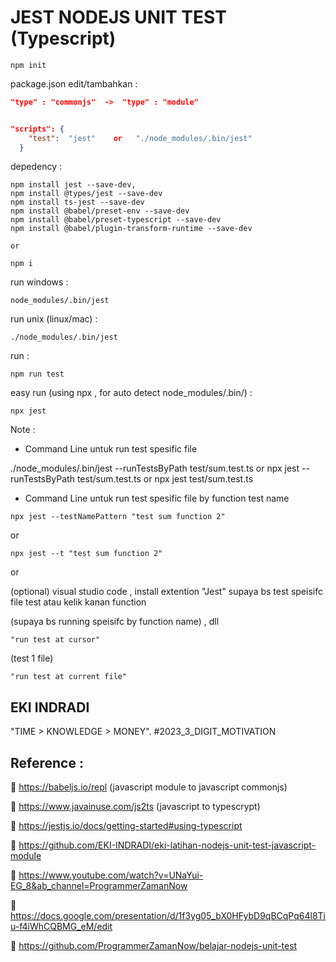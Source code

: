 #  JEST NODEJS UNIT TEST (Typescript)


```code
npm init
```


package.json edit/tambahkan :
```json
"type" : "commonjs"  ->  "type" : "module"


"scripts": {
    "test":  "jest"    or   "./node_modules/.bin/jest"
  }
```

depedency :
```code
npm install jest --save-dev,
npm install @types/jest --save-dev 
npm install ts-jest --save-dev
npm install @babel/preset-env --save-dev
npm install @babel/preset-typescript --save-dev 
npm install @babel/plugin-transform-runtime --save-dev

or 

npm i

```

run windows :
```code
node_modules/.bin/jest
```

run unix (linux/mac) :
```code
./node_modules/.bin/jest
```

run :
```code
npm run test
```

easy run (using npx , for auto detect node_modules/.bin/) :
```codejs
npx jest
```



Note : 

-  Command Line untuk run test spesific file

./node_modules/.bin/jest --runTestsByPath test/sum.test.ts
or
npx jest --runTestsByPath test/sum.test.ts
or
npx jest test/sum.test.ts


-  Command Line untuk run test spesific file by function test name


```code
npx jest --testNamePattern "test sum function 2"
```

or

```code
npx jest --t "test sum function 2"
```


or


(optional) visual studio code , install extention "Jest"  supaya bs test speisifc file test atau kelik kanan function 

(supaya bs running speisifc by function name) , dll
```code
"run test at cursor" 
```

(test 1 file)
```code
"run test at current file"
```
## EKI INDRADI

"TIME > KNOWLEDGE > MONEY". #2023_3_DIGIT_MOTIVATION

## Reference : 

:link: https://babeljs.io/repl (javascript module to javascript commonjs)

:link: https://www.javainuse.com/js2ts (javascript to typescrypt)

:link: https://jestjs.io/docs/getting-started#using-typescript

:link: https://github.com/EKI-INDRADI/eki-latihan-nodejs-unit-test-javascript-module

:link: https://www.youtube.com/watch?v=UNaYui-EG_8&ab_channel=ProgrammerZamanNow

:link: https://docs.google.com/presentation/d/1f3yg05_bX0HFybD9qBCqPq64l8Tiu-f4iWhCQBMG_eM/edit

:link: https://github.com/ProgrammerZamanNow/belajar-nodejs-unit-test







